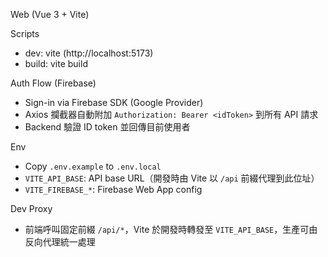 Web (Vue 3 + Vite)

Scripts
- dev: vite (http://localhost:5173)
- build: vite build

Auth Flow (Firebase)
- Sign-in via Firebase SDK (Google Provider)
- Axios 攔截器自動附加 `Authorization: Bearer <idToken>` 到所有 API 請求
- Backend 驗證 ID token 並回傳目前使用者

Env
- Copy `.env.example` to `.env.local`
- `VITE_API_BASE`: API base URL（開發時由 Vite 以 `/api` 前綴代理到此位址）
- `VITE_FIREBASE_*`: Firebase Web App config

Dev Proxy
- 前端呼叫固定前綴 `/api/*`，Vite 於開發時轉發至 `VITE_API_BASE`，生產可由反向代理統一處理

